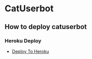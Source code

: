 # CatUserbot


## How to deploy catuserbot
### Heroku Deploy
  - [Deploy To Heroku](https://dashboard.heroku.com/new?button-url=https%3A%2F%2Fgithub.com%2FNew-dev0%2FTraveliTg&template=https%3A%2F%2Fgithub.com%2FCuTePsYcHo110%2FCatUserBot_v2.1)
